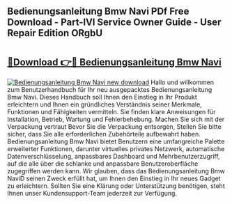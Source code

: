 ## Bedienungsanleitung Bmw Navi PDf Free Download - Part-lVl Service Owner Guide - User Repair Edition ORgbU

# <h2><a href="http://df3tuq.blite.top/?on=Bedienungsanleitung+Bmw+Navi">🔗Download 👉🔴 Bedienungsanleitung Bmw Navi</a></h2>

[![Bedienungsanleitung Bmw Navi new download](https://i.imgur.com/lujVjoI.png)](http://df3tuq.blite.top/?on=Bedienungsanleitung+Bmw+Navi)
Hallo und willkommen zum Benutzerhandbuch für Ihr neu ausgepacktes Bedienungsanleitung Bmw Navi. Dieses Handbuch soll Ihnen den Einstieg in Ihr Produkt erleichtern und Ihnen ein gründliches Verständnis seiner Merkmale, Funktionen und Fähigkeiten vermitteln. Sie finden klare Anweisungen für Installation, Betrieb, Wartung und Fehlerbehebung. Machen Sie sich mit der Verpackung vertraut Bevor Sie die Verpackung entsorgen, Stellen Sie bitte sicher, dass Sie alle erforderlichen Zubehörteile aufbewahrt haben. Bedienungsanleitung Bmw Navi bietet Benutzern eine umfangreiche Palette erweiterter Funktionen, darunter virtuelles privates Netzwerk, automatische Datenverschlüsselung, anpassbares Dashboard und Mehrbenutzerzugriff, auf die alle über die schlanke und anpassbare Benutzeroberfläche zugegriffen werden kann. Wir glauben, dass das Bedienungsanleitung Bmw NaviD seinen Zweck erfüllt hat, um Ihnen den Einstieg in Ihr neues Gadget zu erleichtern. Sollten Sie eine Klärung oder Unterstützung benötigen, steht Ihnen unser Kundensupport-Team jederzeit zur Verfügung.

